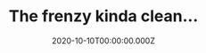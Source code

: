 ---
title: "The frenzy kinda clean..."
record_id: 34369060/vpcFfLj14?autoplay=0&muted=0&loop=0
type: medal
date: 2020-10-10T00:00:00.000Z
collection: clips
---